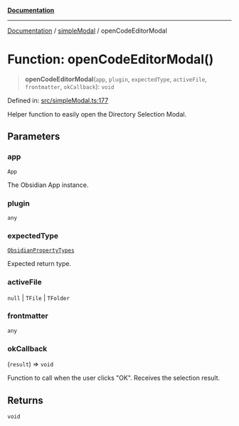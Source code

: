 [**Documentation**](../../README.md)

***

[Documentation](../../README.md) / [simpleModal](../README.md) / openCodeEditorModal

# Function: openCodeEditorModal()

> **openCodeEditorModal**(`app`, `plugin`, `expectedType`, `activeFile`, `frontmatter`, `okCallback`): `void`

Defined in: [src/simpleModal.ts:177](https://github.com/Christian-Me/folder-to-tags-plugin/blob/1b47fd7d007d2f33409aeb5e2ff62bca31adb1cf/src/simpleModal.ts#L177)

Helper function to easily open the Directory Selection Modal.

## Parameters

### app

`App`

The Obsidian App instance.

### plugin

`any`

### expectedType

[`ObsidianPropertyTypes`](../../types/type-aliases/ObsidianPropertyTypes.md)

Expected return type.

### activeFile

`null` | `TFile` | `TFolder`

### frontmatter

`any`

### okCallback

(`result`) => `void`

Function to call when the user clicks "OK". Receives the selection result.

## Returns

`void`
